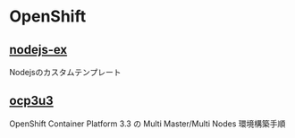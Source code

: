 # OpenShift 

## [nodejs-ex](https://github.com/h-kojima/openshift/nodejs-ex)
Nodejsのカスタムテンプレート

## [ocp3u3](https://github.com/h-kojima/openshift/ocp3u3)
OpenShift Container Platform 3.3 の Multi Master/Multi Nodes 環境構築手順
